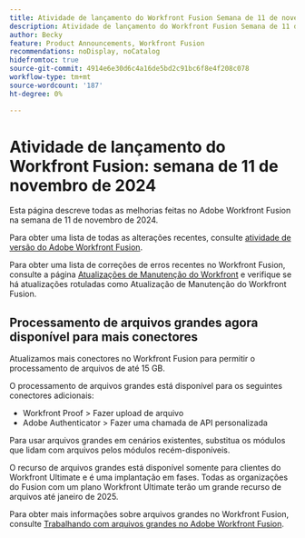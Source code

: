 ```yaml
---
title: Atividade de lançamento do Workfront Fusion Semana de 11 de novembro de 2024
description: Atividade de lançamento do Workfront Fusion Semana de 11 de novembro de 2024
author: Becky
feature: Product Announcements, Workfront Fusion
recommendations: noDisplay, noCatalog
hidefromtoc: true
source-git-commit: 4914e6e30d6c4a16de5bd2c91bc6f8e4f208c078
workflow-type: tm+mt
source-wordcount: '187'
ht-degree: 0%

---
```


# Atividade de lançamento do Workfront Fusion: semana de 11 de novembro de 2024

Esta página descreve todas as melhorias feitas no Adobe Workfront Fusion na semana de 11 de novembro de 2024.

Para obter uma lista de todas as alterações recentes, consulte [atividade de versão do Adobe Workfront Fusion](../../../product-announcements/product-releases/fusion-release-activity/fusion-release-activity.md).

Para obter uma lista de correções de erros recentes no Workfront Fusion, consulte a página [Atualizações de Manutenção do Workfront](https://experienceleague.adobe.com/docs/workfront-known-issues/releases/current-updates.html) e verifique se há atualizações rotuladas como Atualização de Manutenção do Workfront Fusion.

## Processamento de arquivos grandes agora disponível para mais conectores

Atualizamos mais conectores no Workfront Fusion para permitir o processamento de arquivos de até 15 GB.

O processamento de arquivos grandes está disponível para os seguintes conectores adicionais:

* Workfront Proof > Fazer upload de arquivo
* Adobe Authenticator > Fazer uma chamada de API personalizada

Para usar arquivos grandes em cenários existentes, substitua os módulos que lidam com arquivos pelos módulos recém-disponíveis.

O recurso de arquivos grandes está disponível somente para clientes do Workfront Ultimate e é uma implantação em fases. Todas as organizações do Fusion com um plano Workfront Ultimate terão um grande recurso de arquivos até janeiro de 2025.

Para obter mais informações sobre arquivos grandes no Workfront Fusion, consulte [Trabalhando com arquivos grandes no Adobe Workfront Fusion](/help/quicksilver/workfront-fusion/get-started/fusion-large-files.md).
